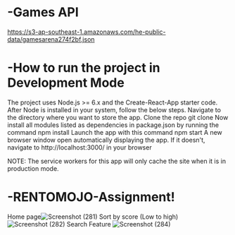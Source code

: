 # -Games API
https://s3-ap-southeast-1.amazonaws.com/he-public-data/gamesarena274f2bf.json

# -How to run the project in Development Mode
The project uses Node.js >= 6.x and the Create-React-App starter code.
After Node is installed in your system, follow the below steps.
Navigate to the directory where you want to store the app.
Clone the repo git clone 
Now install all modules listed as dependencies in package.json by running the command npm install
Launch the app with this command npm start
A new browser window open automatically displaying the app. If it doesn't, navigate to http://localhost:3000/ in your browser

NOTE: The service workers for this app will only cache the site when it is in production mode.


# -RENTOMOJO-Assignment!
Home page![Screenshot (281)](https://user-images.githubusercontent.com/73583966/179687595-de9c1025-8374-42d6-9915-c6a95ef63538.png)
Sort by score (Low to high)
![Screenshot (282)](https://user-images.githubusercontent.com/73583966/179687615-2178bbd3-d406-419d-bd60-2604ec1eed86.png)
Search Feature
![Screenshot (284)](https://user-images.githubusercontent.com/73583966/179687620-4cd39857-1b0d-4114-aed7-416c877cbd71.png)
